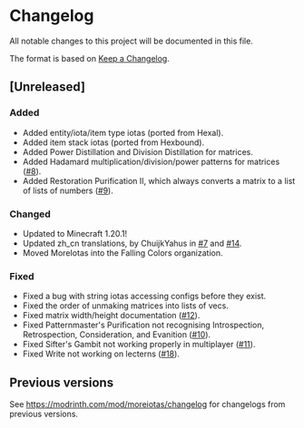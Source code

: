 # Changelog

All notable changes to this project will be documented in this file.

The format is based on [Keep a Changelog](https://keepachangelog.com/en/1.1.0/).

## [Unreleased]

### Added

- Added entity/iota/item type iotas (ported from Hexal).
- Added item stack iotas (ported from Hexbound).
- Added Power Distillation and Division Distillation for matrices.
- Added Hadamard multiplication/division/power patterns for matrices ([#8](https://github.com/FallingColors/MoreIotas/issues/8)).
- Added Restoration Purification II, which always converts a matrix to a list of lists of numbers ([#9](https://github.com/FallingColors/MoreIotas/issues/9)).

### Changed

- Updated to Minecraft 1.20.1! 
- Updated zh_cn translations, by ChuijkYahus in [#7](https://github.com/FallingColors/MoreIotas/pull/7) and [#14](https://github.com/FallingColors/MoreIotas/pull/14).
- Moved MoreIotas into the Falling Colors organization.

### Fixed

- Fixed a bug with string iotas accessing configs before they exist.
- Fixed the order of unmaking matrices into lists of vecs.
- Fixed matrix width/height documentation ([#12](https://github.com/FallingColors/MoreIotas/issues/12)).
- Fixed Patternmaster's Purification not recognising Introspection, Retrospection, Consideration, and Evanition ([#10](https://github.com/FallingColors/MoreIotas/issues/10)).
- Fixed Sifter's Gambit not working properly in multiplayer ([#11](https://github.com/FallingColors/MoreIotas/issues/11)).
- Fixed Write not working on lecterns ([#18](https://github.com/FallingColors/MoreIotas/issues/18)).

## Previous versions

See https://modrinth.com/mod/moreiotas/changelog for changelogs from previous versions.
